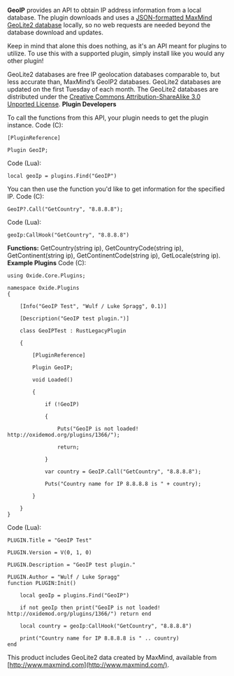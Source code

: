 **GeoIP** provides an API to obtain IP address information from a local database. The plugin downloads and uses a [JSON-formatted MaxMind GeoLite2 database](https://github.com/lukespragg/geoip-json) locally, so no web requests are needed beyond the database download and updates.

Keep in mind that alone this does nothing, as it's an API meant for plugins to utilize. To use this with a supported plugin, simply install like you would any other plugin!

GeoLite2 databases are free IP geolocation databases comparable to, but less accurate than, MaxMind’s GeoIP2 databases. GeoLite2 databases are updated on the first Tuesday of each month. The GeoLite2 databases are distributed under the [Creative Commons Attribution-ShareAlike 3.0 Unported License](http://creativecommons.org/licenses/by-sa/3.0/).
**Plugin Developers**

To call the functions from this API, your plugin needs to get the plugin instance.
Code (C):
````
[PluginReference]

Plugin GeoIP;
````

Code (Lua):
````
local geoIp = plugins.Find("GeoIP")
````

You can then use the function you'd like to get information for the specified IP.
Code (C):
````
GeoIP?.Call("GetCountry", "8.8.8.8");
````

Code (Lua):
````
geoIp:CallHook("GetCountry", "8.8.8.8")
````


**Functions:** GetCountry(string ip), GetCountryCode(string ip), GetContinent(string ip), GetContinentCode(string ip), GetLocale(string ip).
**Example Plugins**
Code (C):
````
using Oxide.Core.Plugins;

namespace Oxide.Plugins
{

    [Info("GeoIP Test", "Wulf / Luke Spragg", 0.1)]

    [Description("GeoIP test plugin.")]

    class GeoIPTest : RustLegacyPlugin

    {

        [PluginReference]

        Plugin GeoIP;

        void Loaded()

        {

            if (!GeoIP)

            {

                Puts("GeoIP is not loaded! http://oxidemod.org/plugins/1366/");

                return;

            }

            var country = GeoIP.Call("GetCountry", "8.8.8.8");

            Puts("Country name for IP 8.8.8.8 is " + country);

        }

    }
}
````

Code (Lua):
````
PLUGIN.Title = "GeoIP Test"

PLUGIN.Version = V(0, 1, 0)

PLUGIN.Description = "GeoIP test plugin."

PLUGIN.Author = "Wulf / Luke Spragg"
function PLUGIN:Init()

    local geoIp = plugins.Find("GeoIP")

    if not geoIp then print("GeoIP is not loaded! http://oxidemod.org/plugins/1366/") return end

    local country = geoIp:CallHook("GetCountry", "8.8.8.8")

    print("Country name for IP 8.8.8.8 is " .. country)
end
````

This product includes GeoLite2 data created by MaxMind, available from [http://www.maxmind.com](http://www.maxmind.com/).